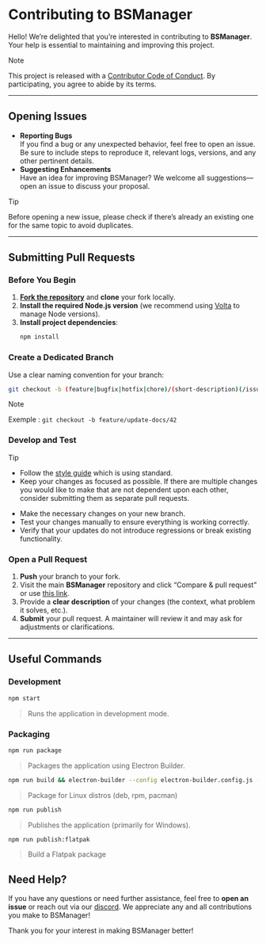 # Contributing to BSManager

[code-of-conduct]: CODE_OF_CONDUCT.md
[fork]: https://github.com/Zagrios/bs-manager/fork
[pr]: https://github.com/Zagrios/bs-manager/compare
[style]: https://github.com/basarat/typescript-book/blob/master/docs/styleguide/styleguide.md

Hello! We’re delighted that you’re interested in contributing to **BSManager**. Your help is essential to maintaining and improving this project.

> [!NOTE]  
> This project is released with a [Contributor Code of Conduct][code-of-conduct]. By participating, you agree to abide by its terms.

---

## Opening Issues

- **Reporting Bugs**  
  If you find a bug or any unexpected behavior, feel free to open an issue. Be sure to include steps to reproduce it, relevant logs, versions, and any other pertinent details.
- **Suggesting Enhancements**  
  Have an idea for improving BSManager? We welcome all suggestions—open an issue to discuss your proposal.

> [!TIP] 
> Before opening a new issue, please check if there’s already an existing one for the same topic to avoid duplicates.

---

## Submitting Pull Requests

### Before You Begin

1. **[Fork the repository][fork]** and **clone** your fork locally.  
2. **Install the required Node.js version** (we recommend using [Volta](https://volta.sh/) to manage Node versions).  
3. **Install project dependencies**:
   ```bash
   npm install
   ```

### Create a Dedicated Branch

Use a clear naming convention for your branch:

```bash
git checkout -b (feature|bugfix|hotfix|chore)/(short-description)(/issue-id)
```

> [!NOTE]  
> Exemple : `git checkout -b feature/update-docs/42`

### Develop and Test

> [!TIP] 
> - Follow the [style guide][style] which is using standard.
> - Keep your changes as focused as possible. If there are multiple changes you would like to make that are not dependent upon each other, consider submitting them as separate pull requests.

- Make the necessary changes on your new branch.
- Test your changes manually to ensure everything is working correctly.
- Verify that your updates do not introduce regressions or break existing functionality.

### Open a Pull Request

1. **Push** your branch to your fork.  
2. Visit the main **BSManager** repository and click “Compare & pull request” or use [this link][pr].  
3. Provide a **clear description** of your changes (the context, what problem it solves, etc.).  
4. **Submit** your pull request. A maintainer will review it and may ask for adjustments or clarifications.

---

## Useful Commands

### Development

```bash
npm start
```

> Runs the application in development mode.

### Packaging

```bash
npm run package  
```

> Packages the application using Electron Builder.

```bash
npm run build && electron-builder --config electron-builder.config.js --publish never --x64 --linux <deb/rpm/pacman>
```

> Package for Linux distros (deb, rpm, pacman)

```bash
npm run publish
```

> Publishes the application (primarily for Windows).

```bash
npm run publish:flatpak
```

> Build a Flatpak package

## Need Help?

If you have any questions or need further assistance, feel free to **open an issue** or reach out via our [discord](https://discord.gg/uSqbHVpKdV). We appreciate any and all contributions you make to BSManager!

Thank you for your interest in making BSManager better!
